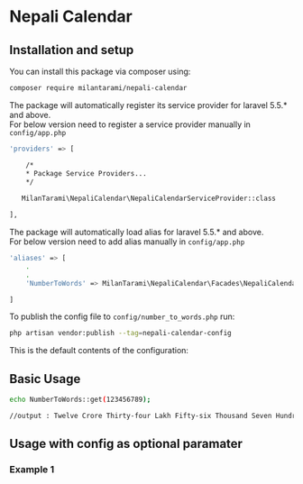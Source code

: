 # Nepali Calendar

## Installation and setup

You can install this package via composer using:

``` bash
composer require milantarami/nepali-calendar
```

The package will automatically register its service provider for laravel 5.5.* and above. <br>
For below version need to register a service provider manually in <code>config/app.php</code>

``` bash
'providers' => [

    /*
    * Package Service Providers...
    */
    
   MilanTarami\NepaliCalendar\NepaliCalendarServiceProvider::class         

],
```

The package will automatically load alias for laravel 5.5.* and above. <br>
For below version need to add alias manually in <code>config/app.php</code>

``` bash
'aliases' => [
    .
    .
    'NumberToWords' => MilanTarami\NepaliCalendar\Facades\NepaliCalendar::class,

]
```

To publish the config file to <code>config/number_to_words.php</code> run:

``` bash
php artisan vendor:publish --tag=nepali-calendar-config
```

This is the default contents of the configuration:


##  Basic Usage

``` bash
echo NumberToWords::get(123456789);

//output : Twelve Crore Thirty-four Lakh Fifty-six Thousand Seven Hundred Eighty-nine Rupees and Twelve Paisa

```

## Usage with config as optional paramater

### Example 1

